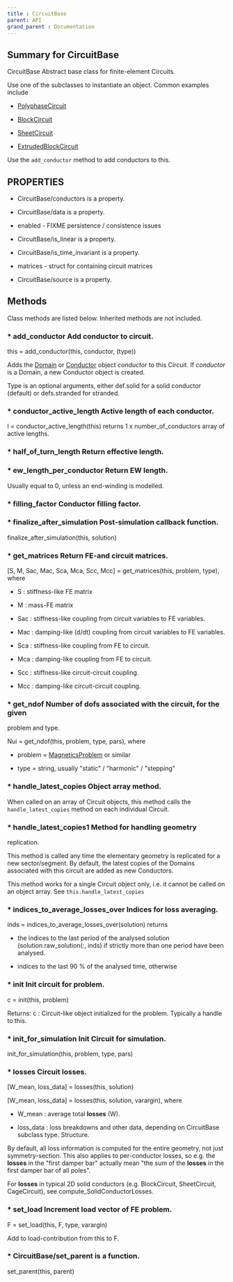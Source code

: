 ```yaml
---
title : CircuitBase
parent: API
grand_parent : Documentation
---
```

## Summary for CircuitBase
CircuitBase Abstract base class for finite-element Circuits.

Use one of the subclasses to instantiate an object. Common examples
include

* [PolyphaseCircuit](PolyphaseCircuit.html)

* [BlockCircuit](BlockCircuit.html)

* [SheetCircuit](SheetCircuit.html)

* [ExtrudedBlockCircuit](ExtrudedBlockCircuit.html)

Use the `add_conductor`  method to add conductors to this.
## PROPERTIES
* CircuitBase/conductors is a property.

* CircuitBase/data is a property.

* enabled - FIXME persistence / consistence issues

* CircuitBase/is_linear is a property.

* CircuitBase/is_time_invariant is a property.

* matrices - struct for containing circuit matrices

* CircuitBase/source is a property.

## Methods
Class methods are listed below. Inherited methods are not included.
### * add_conductor Add conductor to circuit.

this = add_conductor(this, conductor, (type))

Adds the [Domain](Domain.html) or [Conductor](Conductor.html) object *conductor*  to this
Circuit. If *conductor*  is a Domain, a new Conductor object
is created.

Type is an optional arguments, either def.solid for a solid
conductor (default) or defs.stranded for stranded.

### * conductor_active_length Active length of each conductor.

l = conductor_active_length(this) returns 1 x
number_of_conductors array of active lengths.

### * half_of_turn_length Return effective length.

### * ew_length_per_conductor Return EW length.

Usually equal to 0, unless an
end-winding is modelled.

### * filling_factor Conductor filling factor.

### * finalize_after_simulation Post-simulation callback function.

finalize_after_simulation(this, solution)

### * get_matrices Return FE-and circuit matrices.

[S, M, Sac, Mac, Sca, Mca, Scc, Mcc] = get_matrices(this,
problem, type), where

* S : stiffness-like FE matrix

* M : mass-FE matrix

* Sac : stiffness-like coupling from circuit variables to
FE variables.

* Mac : damping-like (d/dt) coupling from circuit variables to
FE variables.

* Sca : stiffness-like coupling from FE to circuit.

* Mca : damping-like coupling from FE to circuit.

* Scc : stiffness-like circuit-circuit coupling.

* Mcc : damping-like circuit-circuit coupling.

### * get_ndof Number of dofs associated with the circuit, for the given
problem and type.

Nui = get_ndof(this, problem, type, pars), where

* problem = [MagneticsProblem](MagneticsProblem.html) or similar

* type = string, usually "static" / "harmonic" / "stepping"

### * handle_latest_copies Object array method.

When called on an array of Circuit objects, this method calls
the `handle_latest_copies`  method on each individual Circuit.

### * handle_latest_copies1 Method for handling geometry
replication.

This method is called any time the elementary geometry is
replicated for a new sector/segment. By default, the latest
copies of the Domains associated with this circuit are added
as new Conductors.

This method works for a single Circuit object only, i.e. it
cannot be called on an object array. See
`this.handle_latest_copies`

### * indices_to_average_losses_over Indices for loss averaging.

inds = indices_to_average_losses_over(solution) returns

* the indices to the last period of the analysed solution
(solution.raw_solution(:, inds)
if strictly more than one period have been analysed.

* indices to the last 90 % of the analysed time, otherwise

### * init Init circuit for problem.

c = init(this, problem)

Returns:
c : Circuit-like object initialized for the problem.
Typically a handle to this.

### * init_for_simulation Init Circuit for simulation.

init_for_simulation(this, problem, type, pars)

### * losses Circuit losses.

[W_mean, loss_data] = losses(this, solution)

[W_mean, loss_data] = losses(this, solution, varargin), where

* W_mean : average total **losses** (W).

* loss_data : loss breakdowns and other data, depending on
CircuitBase subclass type. Structure.

By default, all loss information is computed for the entire
geometry, not just symmetry-section. This also applies to
per-conductor losses, so e.g. the **losses** in the "first damper
bar" actually mean "the sum of the **losses** in the first damper bar
of all poles".

For **losses** in typical 2D solid conductors (e.g. BlockCircuit,
SheetCircuit, CageCircuit), see compute_SolidConductorLosses.

### * set_load Increment load vector of FE problem.

F = set_load(this, F, type, varargin)

Add to load-contribution from this to F.

### * CircuitBase/set_parent is a function.
set_parent(this, parent)

